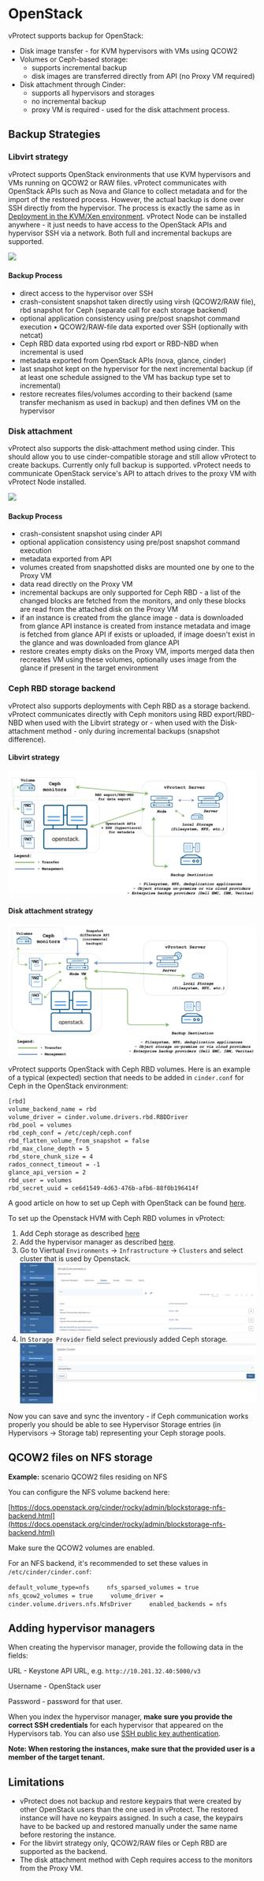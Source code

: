 # OpenStack

vProtect supports backup for OpenStack:

* Disk image transfer - for KVM hypervisors with VMs using QCOW2
* Volumes or Ceph-based storage:
  * supports incremental backup
  * disk images are transferred directly from API \(no Proxy VM required\)
* Disk attachment through Cinder:
  * supports all hypervisors and storages
  * no incremental backup
  * proxy VM is required - used for the disk attachment process.

## Backup Strategies

### Libvirt strategy

vProtect supports OpenStack environments that use KVM hypervisors and VMs running on QCOW2 or RAW files. vProtect communicates with OpenStack APIs such as Nova and Glance to collect metadata and for the import of the restored process. However, the actual backup is done over SSH directly from the hypervisor. The process is exactly the same as in [Deployment in the KVM/Xen environment](kvm-xen.md). vProtect Node can be installed anywhere - it just needs to have access to the OpenStack APIs and hypervisor SSH via a network. Both full and incremental backups are supported.

![](../../../.gitbook/assets/deployment-vprotect-openstack-libvirt.png)

#### Backup Process

* direct access to the hypervisor over SSH
* crash-consistent snapshot taken directly using virsh \(QCOW2/RAW file\), rbd snapshot for Ceph \(separate call for each storage backend\)
* optional application consistency using pre/post snapshot command execution • QCOW2/RAW-file data exported over SSH \(optionally with netcat\)
* Ceph RBD data exported using rbd export or RBD-NBD when incremental is used
* metadata exported from OpenStack APIs \(nova, glance, cinder\)
* last snapshot kept on the hypervisor for the next incremental backup \(if at least one schedule assigned to the VM has backup type set to incremental\)
* restore recreates files/volumes according to their backend \(same transfer mechanism as used in backup\) and then defines VM on the hypervisor

### Disk attachment

vProtect also supports the disk-attachment method using cinder. This should allow you to use cinder-compatible storage and still allow vProtect to create backups. Currently only full backup is supported. vProtect needs to communicate OpenStack service's API to attach drives to the proxy VM with vProtect Node installed.

![](../../../.gitbook/assets/deployment-vprotect-openstack-disk-attachment.png)

#### Backup Process

* crash-consistent snapshot using cinder API
* optional application consistency using pre/post snapshot command execution
* metadata exported from API
* volumes created from snapshotted disks are mounted one by one to the Proxy VM
* data read directly on the Proxy VM
* incremental backups are only supported for Ceph RBD - a list of the changed blocks are fetched from the monitors, and only these blocks are read from the attached disk on the Proxy VM
* if an instance is created from the glance image - data is downloaded from glance API instance is created from instance metadata and image is fetched from glance API if exists or uploaded, if image doesn't exist in the glance and was downloaded from glance API
* restore creates empty disks on the Proxy VM, imports merged data then recreates VM using these volumes, optionally uses image from the glance if present in the target environment

### Ceph RBD storage backend

vProtect also supports deployments with Ceph RBD as a storage backend. vProtect communicates directly with Ceph monitors using RBD export/RBD-NBD when used with the Libvirt strategy or - when used with the Disk-attachment method - only during incremental backups \(snapshot difference\).

#### Libvirt strategy

![](../../../.gitbook/assets/deployment-vprotect-openstack-ceph.png)

#### Disk attachment strategy

![](../../../.gitbook/assets/deployment-vprotect-openstack-disk-attachment-ceph.png)

vProtect supports OpenStack with Ceph RBD volumes. Here is an example of a typical \(expected\) section that needs to be added in `cinder.conf` for Ceph in the OpenStack environment:

```text
[rbd]
volume_backend_name = rbd
volume_driver = cinder.volume.drivers.rbd.RBDDriver
rbd_pool = volumes
rbd_ceph_conf = /etc/ceph/ceph.conf
rbd_flatten_volume_from_snapshot = false
rbd_max_clone_depth = 5
rbd_store_chunk_size = 4
rados_connect_timeout = -1
glance_api_version = 2
rbd_user = volumes
rbd_secret_uuid = ce6d1549-4d63-476b-afb6-88f0b196414f
```

A good article on how to set up Ceph with OpenStack can be found [here](https://superuser.openstack.org/articles/ceph-as-storage-for-openstack/).

To set up the Openstack HVM with Ceph RBD volumes in vProtect:

1. Add Ceph storage as described [here](../storage-providers/ceph-rbd.md)
2. Add the hypervisor manager as described [here](openstack.md#adding-hypervisor-managers).
3. Go to Viertual `Environments` -> `Infrastructure` -> `Clusters` and select cluster that is used by Openstack.
![](../../../.gitbook/assets/openstack-ceph-example.png)
4. In `Storage Provider` field select previously added Ceph storage.
![](../../../.gitbook/assets/openstack-ceph-example2.png)


  Now you can save and sync the inventory - if Ceph communication works properly you should be able to see Hypervisor Storage entries \(in Hypervisors -&gt; Storage tab\) representing your Ceph storage pools.

## QCOW2 files on NFS storage

**Example:** scenario QCOW2 files residing on NFS

You can configure the NFS volume backend here:

[https://docs.openstack.org/cinder/rocky/admin/blockstorage-nfs-backend.html](https://docs.openstack.org/cinder/rocky/admin/blockstorage-nfs-backend.html)

Make sure the QCOW2 volumes are enabled.

For an NFS backend, it's recommended to set these values in `/etc/cinder/cinder.conf`:

`default_volume_type=nfs    
nfs_sparsed_volumes = true    
nfs_qcow2_volumes = true    
volume_driver = cinder.volume.drivers.nfs.NfsDriver    
enabled_backends = nfs`

## Adding hypervisor managers

When creating the hypervisor manager, provide the following data in the fields:

URL - Keystone API URL, e.g. `http://10.201.32.40:5000/v3`

Username - OpenStack user

Password - password for that user.

When you index the hypervisor manager, **make sure you provide the correct SSH credentials** for each hypervisor that appeared on the Hypervisors tab. You can also use [SSH public key authentication](../../common-tasks/ssh-public-key-authentication.md).

**Note: When restoring the instances, make sure that the provided user is a member of the target tenant.**

## Limitations

* vProtect does not backup and restore keypairs that were created by other OpenStack users than the one used in vProtect. The restored instance will have no keypairs assigned. In such a case, the keypairs have to be backed up and restored manually under the same name before restoring the instance.
* For the libvirt strategy only, QCOW2/RAW files or Ceph RBD are supported as the backend.
* The disk attachment method with Ceph requires access to the monitors from the Proxy VM.